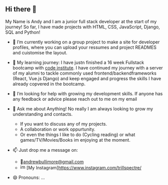 ## Hi there 👋
My Name is Andy and I am a junior full stack developer at the start of my journey! So far, I have made projects with HTML, CSS, JavaScript, Django, SQL and Python!
- 🔭 I’m currently working on a group project to make a site for developer profiles, where you can upload your ressumes and project READMES and cuistomise the layout.   
- 🌱 My learning journey: I have justn finished a 16 week Fullstack bootcamp with [code institute](https://codeinstitute.net/). I have continued my journey with a server of my alumni to tackle commonly used frontend/backendframeworks (React, Vue.js Django) and keep engaged and progress the skills I have already copvered in the bootcamp.
- 🤔 I’m looking for help with growing my development skills. If anyone has any feedback or advice please reach out to me on my email 
- 💬 Ask me about Anything! No really I am always looking to grow my understanding and contacts. 
  - If you want to discuss any of my projects.
  - A collaboration or work oppurtunity. 
  - Or even the things I like to do (Cycling reading) or what games/TV/Movies/Books im enjoying at the moment.
- 📫 Just drop me a message on:
  - 📧[andrewbullimore@gmail.com](mailto:andrewbullimore@gmail.com)
  - <img width="16" height="16" alt="image" src="https://github.com/user-attachments/assets/e9e7bd66-90bf-437e-8e96-8d57f8d83e49" /> [My Instagram]https://www.instagram.com/trillspectre/

- 😄 Pronouns: ...
<!--
**Trillspectre/Trillspectre** is a ✨ _special_ ✨ repository because its `README.md` (this file) appears on your GitHub profile.

Here are some ideas to get you started:

- 🔭 I’m currently working on ...
- 🌱 I’m currently learning ...
- 👯 I’m looking to collaborate on ...
- 🤔 I’m looking for help with ...
- 💬 Ask me about ...
- 📫 How to reach me: ...
- 😄 Pronouns: ...
- ⚡ Fun fact: ...
-->
